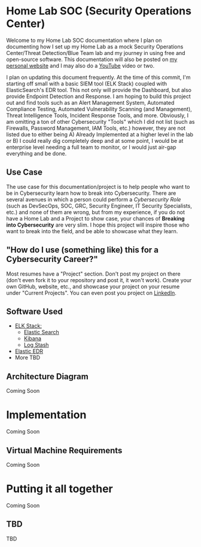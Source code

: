 # Home Lab SOC (Security Operations Center)
Welcome to my Home Lab SOC documentation where I plan on documenting how I set up my Home Lab as a mock Security Operations Center/Threat Detection/Blue Team lab and my journey in using free and open-source software. This documentation will also be posted on [my personal website](https://www.initcyber.com) and I may also do a [YouTube](https://www.youtube.com/@initcyber) video or two.

I plan on updating this document frequently. At the time of this commit, I'm starting off small with a basic SIEM tool (ELK Stack) coupled with ElasticSearch's EDR tool. This not only will provide the Dashboard, but also provide Endpoint Detection and Response. I am hoping to build this project out and find tools such as an Alert Management System, Automated Compliance Testing, Automated Vulnerability Scanning (and Management), Threat Intelligence Tools, Incident Response Tools, and more. Obviously, I am omitting a ton of other Cybersecurity "Tools" which I did not list (such as Firewalls, Password Management, IAM Tools, etc.) however, they are not listed due to either being
A) Already Implemented at a higher level in the lab 
or
B) I could really dig completely deep and at some point, I would be at enterprise level needing a full team to monitor, or I would just air-gap everything and be done.

## Use Case

The use case for this documentation/project is to help people who want to be in Cybersecurity learn how to break into Cybersecurity. There are several avenues in which a person could perform a *Cybersecurity Role* (such as DevSecOps, SOC, GRC, Security Engineer, IT Security Specialists, etc.) and none of them are wrong, but from my experience, if you do not have a Home Lab and a Project to show case, your chances of **Breaking into Cybersecurity** are very slim. I hope this project will inspire those who want to break into the field, and be able to showcase what they learn.

## "How do I use (something like) this for a Cybersecurity Career?"
Most resumes have a "Project" section. Don't post my project on there (don't even fork it to your repository and post it, it won't work). Create your own GitHub, website, etc., and showcase your project on your resume under "Current Projects".  You can even post you project on [LinkedIn](https://www.linkedin.com/in/imjustinjohnson/).


## Software Used

 - [ELK Stack:](https://www.elastic.co/elastic-stack)
    - [Elastic Search](https://www.elastic.co/elasticsearch) 	
    - [Kibana](https://www.elastic.co/kibana) 	
    - [Log Stash](https://www.elastic.co/logstash)
  - [Elastic EDR](https://www.elastic.co/endpoint-detection-response)
  - More TBD

## Architecture Diagram

Coming Soon



# Implementation

Coming Soon

## Virtual Machine Requirements

Coming Soon



# Putting it all together

Coming Soon

## TBD

TBD
